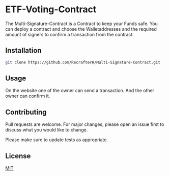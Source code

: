 # ETF-Voting-Contract


The Multi-Signature-Contract is a Contract to keep your Funds safe. You can deploy a contract and choose the Walletaddresses and the required amount of signers to confirm a transaction from the contract.


## Installation

```bash
git clone https://github.com/RecrafterH/Multi-Signature-Contract.git
```

## Usage

On the website one of the owner can send a transaction. And the other owner can confirm it.

## Contributing

Pull requests are welcome. For major changes, please open an issue first
to discuss what you would like to change.

Please make sure to update tests as appropriate.

## License

[MIT](https://choosealicense.com/licenses/mit/)
